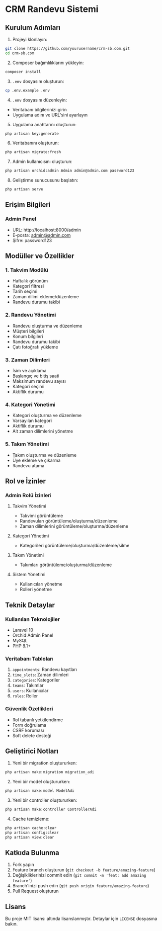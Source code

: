 # CRM Randevu Sistemi

## Kurulum Adımları

1. Projeyi klonlayın:
```bash
git clone https://github.com/yourusername/crm-sb.com.git
cd crm-sb.com
```

2. Composer bağımlılıklarını yükleyin:
```bash
composer install
```

3. `.env` dosyasını oluşturun:
```bash
cp .env.example .env
```

4. `.env` dosyasını düzenleyin:
- Veritabanı bilgilerinizi girin
- Uygulama adını ve URL'sini ayarlayın

5. Uygulama anahtarını oluşturun:
```bash
php artisan key:generate
```

6. Veritabanını oluşturun:
```bash
php artisan migrate:fresh
```

7. Admin kullanıcısını oluşturun:
```bash
php artisan orchid:admin Admin admin@admin.com password123
```

8. Geliştirme sunucusunu başlatın:
```bash
php artisan serve
```

## Erişim Bilgileri

### Admin Panel
- URL: http://localhost:8000/admin
- E-posta: admin@admin.com
- Şifre: password123

## Modüller ve Özellikler

### 1. Takvim Modülü
- Haftalık görünüm
- Kategori filtresi
- Tarih seçimi
- Zaman dilimi ekleme/düzenleme
- Randevu durumu takibi

### 2. Randevu Yönetimi
- Randevu oluşturma ve düzenleme
- Müşteri bilgileri
- Konum bilgileri
- Randevu durumu takibi
- Çatı fotoğrafı yükleme

### 3. Zaman Dilimleri
- İsim ve açıklama
- Başlangıç ve bitiş saati
- Maksimum randevu sayısı
- Kategori seçimi
- Aktiflik durumu

### 4. Kategori Yönetimi
- Kategori oluşturma ve düzenleme
- Varsayılan kategori
- Aktiflik durumu
- Alt zaman dilimlerini yönetme

### 5. Takım Yönetimi
- Takım oluşturma ve düzenleme
- Üye ekleme ve çıkarma
- Randevu atama

## Rol ve İzinler

### Admin Rolü İzinleri
1. Takvim Yönetimi
   - Takvimi görüntüleme
   - Randevuları görüntüleme/oluşturma/düzenleme
   - Zaman dilimlerini görüntüleme/oluşturma/düzenleme

2. Kategori Yönetimi
   - Kategorileri görüntüleme/oluşturma/düzenleme/silme

3. Takım Yönetimi
   - Takımları görüntüleme/oluşturma/düzenleme

4. Sistem Yönetimi
   - Kullanıcıları yönetme
   - Rolleri yönetme

## Teknik Detaylar

### Kullanılan Teknolojiler
- Laravel 10
- Orchid Admin Panel
- MySQL
- PHP 8.1+

### Veritabanı Tabloları
1. `appointments`: Randevu kayıtları
2. `time_slots`: Zaman dilimleri
3. `categories`: Kategoriler
4. `teams`: Takımlar
5. `users`: Kullanıcılar
6. `roles`: Roller

### Güvenlik Özellikleri
- Rol tabanlı yetkilendirme
- Form doğrulama
- CSRF koruması
- Soft delete desteği

## Geliştirici Notları

1. Yeni bir migration oluştururken:
```bash
php artisan make:migration migration_adi
```

2. Yeni bir model oluştururken:
```bash
php artisan make:model ModelAdi
```

3. Yeni bir controller oluştururken:
```bash
php artisan make:controller ControllerAdi
```

4. Cache temizleme:
```bash
php artisan cache:clear
php artisan config:clear
php artisan view:clear
```

## Katkıda Bulunma

1. Fork yapın
2. Feature branch oluşturun (`git checkout -b feature/amazing-feature`)
3. Değişikliklerinizi commit edin (`git commit -m 'feat: add amazing feature'`)
4. Branch'inizi push edin (`git push origin feature/amazing-feature`)
5. Pull Request oluşturun

## Lisans

Bu proje MIT lisansı altında lisanslanmıştır. Detaylar için `LICENSE` dosyasına bakın.
